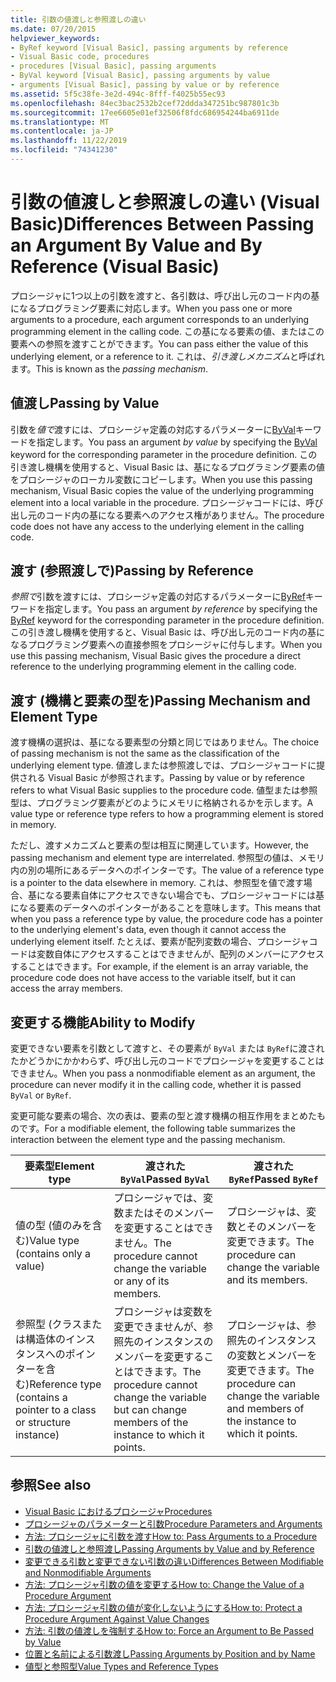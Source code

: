 ```yaml
---
title: 引数の値渡しと参照渡しの違い
ms.date: 07/20/2015
helpviewer_keywords:
- ByRef keyword [Visual Basic], passing arguments by reference
- Visual Basic code, procedures
- procedures [Visual Basic], passing arguments
- ByVal keyword [Visual Basic], passing arguments by value
- arguments [Visual Basic], passing by value or by reference
ms.assetid: 5f5c38fe-3e2d-494c-8fff-f4025b55ec93
ms.openlocfilehash: 84ec3bac2532b2cef72ddda347251bc987801c3b
ms.sourcegitcommit: 17ee6605e01ef32506f8fdc686954244ba6911de
ms.translationtype: MT
ms.contentlocale: ja-JP
ms.lasthandoff: 11/22/2019
ms.locfileid: "74341230"
---
```

# <a name="differences-between-passing-an-argument-by-value-and-by-reference-visual-basic"></a><span data-ttu-id="5d914-102">引数の値渡しと参照渡しの違い (Visual Basic)</span><span class="sxs-lookup"><span data-stu-id="5d914-102">Differences Between Passing an Argument By Value and By Reference (Visual Basic)</span></span>
<span data-ttu-id="5d914-103">プロシージャに1つ以上の引数を渡すと、各引数は、呼び出し元のコード内の基になるプログラミング要素に対応します。</span><span class="sxs-lookup"><span data-stu-id="5d914-103">When you pass one or more arguments to a procedure, each argument corresponds to an underlying programming element in the calling code.</span></span> <span data-ttu-id="5d914-104">この基になる要素の値、またはこの要素への参照を渡すことができます。</span><span class="sxs-lookup"><span data-stu-id="5d914-104">You can pass either the value of this underlying element, or a reference to it.</span></span> <span data-ttu-id="5d914-105">これは、*引き渡しメカニズム*と呼ばれます。</span><span class="sxs-lookup"><span data-stu-id="5d914-105">This is known as the *passing mechanism*.</span></span>  
  
## <a name="passing-by-value"></a><span data-ttu-id="5d914-106">値渡し</span><span class="sxs-lookup"><span data-stu-id="5d914-106">Passing by Value</span></span>  
 <span data-ttu-id="5d914-107">引数を*値で*渡すには、プロシージャ定義の対応するパラメーターに[ByVal](../../../../visual-basic/language-reference/modifiers/byval.md)キーワードを指定します。</span><span class="sxs-lookup"><span data-stu-id="5d914-107">You pass an argument *by value* by specifying the [ByVal](../../../../visual-basic/language-reference/modifiers/byval.md) keyword for the corresponding parameter in the procedure definition.</span></span> <span data-ttu-id="5d914-108">この引き渡し機構を使用すると、Visual Basic は、基になるプログラミング要素の値をプロシージャのローカル変数にコピーします。</span><span class="sxs-lookup"><span data-stu-id="5d914-108">When you use this passing mechanism, Visual Basic copies the value of the underlying programming element into a local variable in the procedure.</span></span> <span data-ttu-id="5d914-109">プロシージャコードには、呼び出し元のコード内の基になる要素へのアクセス権がありません。</span><span class="sxs-lookup"><span data-stu-id="5d914-109">The procedure code does not have any access to the underlying element in the calling code.</span></span>  
  
## <a name="passing-by-reference"></a><span data-ttu-id="5d914-110">渡す (参照渡しで)</span><span class="sxs-lookup"><span data-stu-id="5d914-110">Passing by Reference</span></span>  
 <span data-ttu-id="5d914-111">*参照で*引数を渡すには、プロシージャ定義の対応するパラメーターに[ByRef](../../../../visual-basic/language-reference/modifiers/byref.md)キーワードを指定します。</span><span class="sxs-lookup"><span data-stu-id="5d914-111">You pass an argument *by reference* by specifying the [ByRef](../../../../visual-basic/language-reference/modifiers/byref.md) keyword for the corresponding parameter in the procedure definition.</span></span> <span data-ttu-id="5d914-112">この引き渡し機構を使用すると、Visual Basic は、呼び出し元のコード内の基になるプログラミング要素への直接参照をプロシージャに付与します。</span><span class="sxs-lookup"><span data-stu-id="5d914-112">When you use this passing mechanism, Visual Basic gives the procedure a direct reference to the underlying programming element in the calling code.</span></span>  
  
## <a name="passing-mechanism-and-element-type"></a><span data-ttu-id="5d914-113">渡す (機構と要素の型を)</span><span class="sxs-lookup"><span data-stu-id="5d914-113">Passing Mechanism and Element Type</span></span>  
 <span data-ttu-id="5d914-114">渡す機構の選択は、基になる要素型の分類と同じではありません。</span><span class="sxs-lookup"><span data-stu-id="5d914-114">The choice of passing mechanism is not the same as the classification of the underlying element type.</span></span> <span data-ttu-id="5d914-115">値渡しまたは参照渡しでは、プロシージャコードに提供される Visual Basic が参照されます。</span><span class="sxs-lookup"><span data-stu-id="5d914-115">Passing by value or by reference refers to what Visual Basic supplies to the procedure code.</span></span> <span data-ttu-id="5d914-116">値型または参照型は、プログラミング要素がどのようにメモリに格納されるかを示します。</span><span class="sxs-lookup"><span data-stu-id="5d914-116">A value type or reference type refers to how a programming element is stored in memory.</span></span>  
  
 <span data-ttu-id="5d914-117">ただし、渡すメカニズムと要素の型は相互に関連しています。</span><span class="sxs-lookup"><span data-stu-id="5d914-117">However, the passing mechanism and element type are interrelated.</span></span> <span data-ttu-id="5d914-118">参照型の値は、メモリ内の別の場所にあるデータへのポインターです。</span><span class="sxs-lookup"><span data-stu-id="5d914-118">The value of a reference type is a pointer to the data elsewhere in memory.</span></span> <span data-ttu-id="5d914-119">これは、参照型を値で渡す場合、基になる要素自体にアクセスできない場合でも、プロシージャコードには基になる要素のデータへのポインターがあることを意味します。</span><span class="sxs-lookup"><span data-stu-id="5d914-119">This means that when you pass a reference type by value, the procedure code has a pointer to the underlying element's data, even though it cannot access the underlying element itself.</span></span> <span data-ttu-id="5d914-120">たとえば、要素が配列変数の場合、プロシージャコードは変数自体にアクセスすることはできませんが、配列のメンバーにアクセスすることはできます。</span><span class="sxs-lookup"><span data-stu-id="5d914-120">For example, if the element is an array variable, the procedure code does not have access to the variable itself, but it can access the array members.</span></span>  
  
## <a name="ability-to-modify"></a><span data-ttu-id="5d914-121">変更する機能</span><span class="sxs-lookup"><span data-stu-id="5d914-121">Ability to Modify</span></span>  
 <span data-ttu-id="5d914-122">変更できない要素を引数として渡すと、その要素が `ByVal` または `ByRef`に渡されたかどうかにかかわらず、呼び出し元のコードでプロシージャを変更することはできません。</span><span class="sxs-lookup"><span data-stu-id="5d914-122">When you pass a nonmodifiable element as an argument, the procedure can never modify it in the calling code, whether it is passed `ByVal` or `ByRef`.</span></span>  
  
 <span data-ttu-id="5d914-123">変更可能な要素の場合、次の表は、要素の型と渡す機構の相互作用をまとめたものです。</span><span class="sxs-lookup"><span data-stu-id="5d914-123">For a modifiable element, the following table summarizes the interaction between the element type and the passing mechanism.</span></span>  
  
|<span data-ttu-id="5d914-124">要素型</span><span class="sxs-lookup"><span data-stu-id="5d914-124">Element type</span></span>|<span data-ttu-id="5d914-125">渡された `ByVal`</span><span class="sxs-lookup"><span data-stu-id="5d914-125">Passed `ByVal`</span></span>|<span data-ttu-id="5d914-126">渡された `ByRef`</span><span class="sxs-lookup"><span data-stu-id="5d914-126">Passed `ByRef`</span></span>|  
|------------------|--------------------|--------------------|  
|<span data-ttu-id="5d914-127">値の型 (値のみを含む)</span><span class="sxs-lookup"><span data-stu-id="5d914-127">Value type (contains only a value)</span></span>|<span data-ttu-id="5d914-128">プロシージャでは、変数またはそのメンバーを変更することはできません。</span><span class="sxs-lookup"><span data-stu-id="5d914-128">The procedure cannot change the variable or any of its members.</span></span>|<span data-ttu-id="5d914-129">プロシージャは、変数とそのメンバーを変更できます。</span><span class="sxs-lookup"><span data-stu-id="5d914-129">The procedure can change the variable and its members.</span></span>|  
|<span data-ttu-id="5d914-130">参照型 (クラスまたは構造体のインスタンスへのポインターを含む)</span><span class="sxs-lookup"><span data-stu-id="5d914-130">Reference type (contains a pointer to a class or structure instance)</span></span>|<span data-ttu-id="5d914-131">プロシージャは変数を変更できませんが、参照先のインスタンスのメンバーを変更することはできます。</span><span class="sxs-lookup"><span data-stu-id="5d914-131">The procedure cannot change the variable but can change members of the instance to which it points.</span></span>|<span data-ttu-id="5d914-132">プロシージャは、参照先のインスタンスの変数とメンバーを変更できます。</span><span class="sxs-lookup"><span data-stu-id="5d914-132">The procedure can change the variable and members of the instance to which it points.</span></span>|  
  
## <a name="see-also"></a><span data-ttu-id="5d914-133">参照</span><span class="sxs-lookup"><span data-stu-id="5d914-133">See also</span></span>

- [<span data-ttu-id="5d914-134">Visual Basic におけるプロシージャ</span><span class="sxs-lookup"><span data-stu-id="5d914-134">Procedures</span></span>](./index.md)
- [<span data-ttu-id="5d914-135">プロシージャのパラメーターと引数</span><span class="sxs-lookup"><span data-stu-id="5d914-135">Procedure Parameters and Arguments</span></span>](./procedure-parameters-and-arguments.md)
- [<span data-ttu-id="5d914-136">方法: プロシージャに引数を渡す</span><span class="sxs-lookup"><span data-stu-id="5d914-136">How to: Pass Arguments to a Procedure</span></span>](./how-to-pass-arguments-to-a-procedure.md)
- [<span data-ttu-id="5d914-137">引数の値渡しと参照渡し</span><span class="sxs-lookup"><span data-stu-id="5d914-137">Passing Arguments by Value and by Reference</span></span>](./passing-arguments-by-value-and-by-reference.md)
- [<span data-ttu-id="5d914-138">変更できる引数と変更できない引数の違い</span><span class="sxs-lookup"><span data-stu-id="5d914-138">Differences Between Modifiable and Nonmodifiable Arguments</span></span>](./differences-between-modifiable-and-nonmodifiable-arguments.md)
- [<span data-ttu-id="5d914-139">方法: プロシージャ引数の値を変更する</span><span class="sxs-lookup"><span data-stu-id="5d914-139">How to: Change the Value of a Procedure Argument</span></span>](./how-to-change-the-value-of-a-procedure-argument.md)
- [<span data-ttu-id="5d914-140">方法: プロシージャ引数の値が変化しないようにする</span><span class="sxs-lookup"><span data-stu-id="5d914-140">How to: Protect a Procedure Argument Against Value Changes</span></span>](./how-to-protect-a-procedure-argument-against-value-changes.md)
- [<span data-ttu-id="5d914-141">方法: 引数の値渡しを強制する</span><span class="sxs-lookup"><span data-stu-id="5d914-141">How to: Force an Argument to Be Passed by Value</span></span>](./how-to-force-an-argument-to-be-passed-by-value.md)
- [<span data-ttu-id="5d914-142">位置と名前による引数渡し</span><span class="sxs-lookup"><span data-stu-id="5d914-142">Passing Arguments by Position and by Name</span></span>](./passing-arguments-by-position-and-by-name.md)
- [<span data-ttu-id="5d914-143">値型と参照型</span><span class="sxs-lookup"><span data-stu-id="5d914-143">Value Types and Reference Types</span></span>](../../../../visual-basic/programming-guide/language-features/data-types/value-types-and-reference-types.md)
